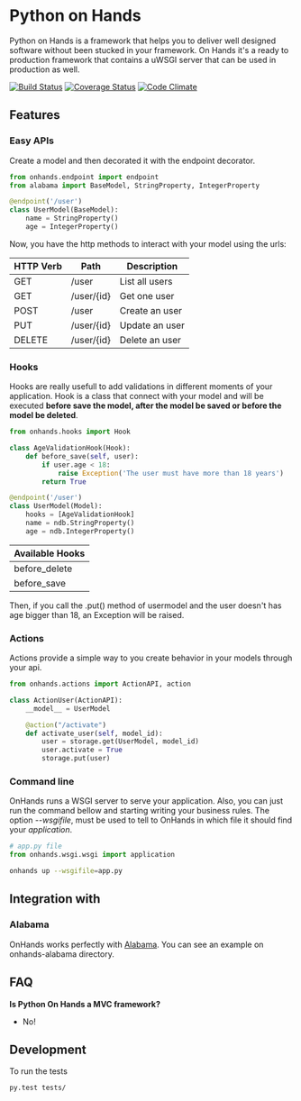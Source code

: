 # Python on Hands

Python on Hands is a framework that helps you to deliver well designed software without been stucked in your framework. On Hands it's a ready to production framework that contains a uWSGI server that can be used in production as well.

[![Build Status](https://travis-ci.org/felipevolpone/onhands.svg?branch=master)](https://travis-ci.org/felipevolpone/onhands)
[![Coverage Status](https://coveralls.io/repos/felipevolpone/onhands/badge.svg?branch=master&service=github)](https://coveralls.io/github/felipevolpone/onhands?branch=master)
[![Code Climate](https://codeclimate.com/github/felipevolpone/onhands/badges/gpa.svg)](https://codeclimate.com/github/felipevolpone/onhands)

## Features

### Easy APIs
Create a model and then decorated it with the endpoint decorator.
```python
from onhands.endpoint import endpoint
from alabama import BaseModel, StringProperty, IntegerProperty

@endpoint('/user')
class UserModel(BaseModel):
    name = StringProperty()
    age = IntegerProperty()
```
Now, you have the http methods to interact with your model using the urls:

|HTTP Verb | Path | Description          |
|--------- | ---- | -------------------- |
|  GET     | /user| List all users       |
|  GET     | /user/{id} | Get one user   |
|  POST    | /user| Create an user       |
|  PUT     | /user/{id} | Update an user |
|  DELETE  | /user/{id} | Delete an user |


### Hooks
Hooks are really usefull to add validations in different moments of your application. Hook is a class that connect with your model and will be executed **before save the model, after the model be saved or before the model be deleted**.
```python
from onhands.hooks import Hook

class AgeValidationHook(Hook):
    def before_save(self, user):
        if user.age < 18:
            raise Exception('The user must have more than 18 years')
        return True

@endpoint('/user')
class UserModel(Model):
    hooks = [AgeValidationHook]
    name = ndb.StringProperty()
    age = ndb.IntegerProperty()
```
| Available Hooks |
| --------------- |
|  before_delete  |
|  before_save    |  


Then, if you call the .put() method of usermodel and the user doesn't has age bigger than 18, an Exception will be raised.

### Actions
Actions provide a simple way to you create behavior in your models through your api.
```python
from onhands.actions import ActionAPI, action

class ActionUser(ActionAPI):
    __model__ = UserModel

    @action("/activate")
    def activate_user(self, model_id):
        user = storage.get(UserModel, model_id)
        user.activate = True
        storage.put(user)
```

### Command line
OnHands runs a WSGI server to serve your application. Also, you can just run the command bellow and starting writing your business rules. The option *--wsgifile*, must be used to tell to OnHands in which file it should find your *application*.

```python
# app.py file
from onhands.wsgi.wsgi import application
```

```bash
onhands up --wsgifile=app.py
```

## Integration with

### Alabama
OnHands works perfectly with [Alabama](http://github.com/felipevolpone/alabama_orm). You can see an example on onhands-alabama directory.

## FAQ
**Is Python On Hands a MVC framework?**
- No!

## Development
To run the tests
```bash
py.test tests/
```
